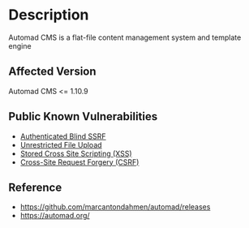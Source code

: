 # Description

Automad CMS is a flat-file content management system and template engine

## Affected Version
Automad CMS <= 1.10.9 

## Public Known Vulnerabilities
- [Authenticated Blind SSRF](https://github.com/screetsec/VDD/blob/main/Automad%20CMS/Authenticated%20Blind%20SSRF/README.md)
- [Unrestricted File Upload](https://github.com/screetsec/VDD/blob/main/Automad%20CMS/Unrestricted%20File%20Upload/README.md)
- [Stored Cross Site Scripting (XSS)](https://github.com/screetsec/VDD/blob/main/Automad%20CMS/Stored%20Cross%20Site%20Scripting%20(XSS)/README.md)
- [Cross-Site Request Forgery (CSRF)](https://github.com/screetsec/VDD/blob/main/Automad%20CMS/Cross-Site%20Request%20Forgery%20(CSRF)/README.md)

## Reference
- https://github.com/marcantondahmen/automad/releases
- https://automad.org/
